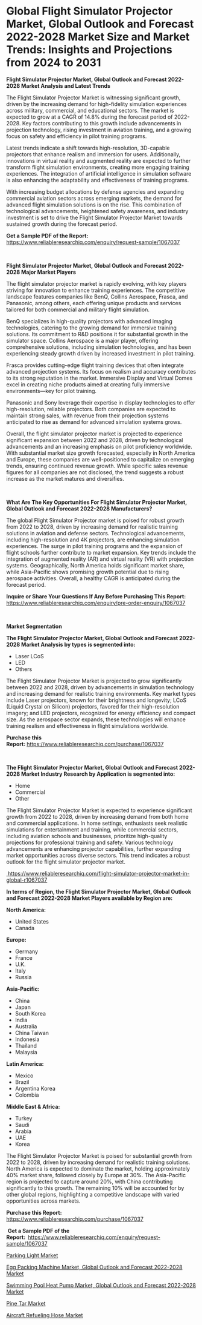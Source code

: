 <p><h1>Global Flight Simulator Projector Market, Global Outlook and Forecast 2022-2028 Market Size and Market Trends: Insights and Projections from 2024 to 2031</h1></p><p><strong>Flight Simulator Projector Market, Global Outlook and Forecast 2022-2028 Market Analysis and Latest Trends</strong></p>
<p><p>The Flight Simulator Projector Market is witnessing significant growth, driven by the increasing demand for high-fidelity simulation experiences across military, commercial, and educational sectors. The market is expected to grow at a CAGR of 14.8% during the forecast period of 2022-2028. Key factors contributing to this growth include advancements in projection technology, rising investment in aviation training, and a growing focus on safety and efficiency in pilot training programs.</p><p>Latest trends indicate a shift towards high-resolution, 3D-capable projectors that enhance realism and immersion for users. Additionally, innovations in virtual reality and augmented reality are expected to further transform flight simulation environments, creating more engaging training experiences. The integration of artificial intelligence in simulation software is also enhancing the adaptability and effectiveness of training programs. </p><p>With increasing budget allocations by defense agencies and expanding commercial aviation sectors across emerging markets, the demand for advanced flight simulation solutions is on the rise. This combination of technological advancements, heightened safety awareness, and industry investment is set to drive the Flight Simulator Projector Market towards sustained growth during the forecast period.</p></p>
<p><strong>Get a Sample PDF of the Report:&nbsp;</strong> <a href="https://www.reliableresearchiq.com/enquiry/request-sample/1067037">https://www.reliableresearchiq.com/enquiry/request-sample/1067037</a></p>
<p>&nbsp;</p>
<p><strong>Flight Simulator Projector Market, Global Outlook and Forecast 2022-2028 Major Market Players</strong></p>
<p><p>The flight simulator projector market is rapidly evolving, with key players striving for innovation to enhance training experiences. The competitive landscape features companies like BenQ, Collins Aerospace, Frasca, and Panasonic, among others, each offering unique products and services tailored for both commercial and military flight simulation.</p><p>BenQ specializes in high-quality projectors with advanced imaging technologies, catering to the growing demand for immersive training solutions. Its commitment to R&D positions it for substantial growth in the simulator space. Collins Aerospace is a major player, offering comprehensive solutions, including simulation technologies, and has been experiencing steady growth driven by increased investment in pilot training.</p><p>Frasca provides cutting-edge flight training devices that often integrate advanced projection systems. Its focus on realism and accuracy contributes to its strong reputation in the market. Immersive Display and Virtual Domes excel in creating niche products aimed at creating fully immersive environments—key for pilot training.</p><p>Panasonic and Sony leverage their expertise in display technologies to offer high-resolution, reliable projectors. Both companies are expected to maintain strong sales, with revenue from their projection systems anticipated to rise as demand for advanced simulation systems grows.</p><p>Overall, the flight simulator projector market is projected to experience significant expansion between 2022 and 2028, driven by technological advancements and an increasing emphasis on pilot proficiency worldwide. With substantial market size growth forecasted, especially in North America and Europe, these companies are well-positioned to capitalize on emerging trends, ensuring continued revenue growth. While specific sales revenue figures for all companies are not disclosed, the trend suggests a robust increase as the market matures and diversifies.</p></p>
<p>&nbsp;</p>
<p><strong>What Are The Key Opportunities For Flight Simulator Projector Market, Global Outlook and Forecast 2022-2028 Manufacturers?</strong></p>
<p><p>The global Flight Simulator Projector market is poised for robust growth from 2022 to 2028, driven by increasing demand for realistic training solutions in aviation and defense sectors. Technological advancements, including high-resolution and 4K projectors, are enhancing simulation experiences. The surge in pilot training programs and the expansion of flight schools further contribute to market expansion. Key trends include the integration of augmented reality (AR) and virtual reality (VR) with projection systems. Geographically, North America holds significant market share, while Asia-Pacific shows promising growth potential due to rising aerospace activities. Overall, a healthy CAGR is anticipated during the forecast period.</p></p>
<p><strong>Inquire or Share Your Questions If Any Before Purchasing This Report:</strong> <a href="https://www.reliableresearchiq.com/enquiry/pre-order-enquiry/1067037">https://www.reliableresearchiq.com/enquiry/pre-order-enquiry/1067037</a></p>
<p>&nbsp;</p>
<p><strong>Market Segmentation</strong></p>
<p><strong>The Flight Simulator Projector Market, Global Outlook and Forecast 2022-2028 Market Analysis by types is segmented into:</strong></p>
<p><ul><li>Laser LCoS</li><li>LED</li><li>Others</li></ul></p>
<p><p>The Flight Simulator Projector Market is projected to grow significantly between 2022 and 2028, driven by advancements in simulation technology and increasing demand for realistic training environments. Key market types include Laser projectors, known for their brightness and longevity; LCoS (Liquid Crystal on Silicon) projectors, favored for their high-resolution imagery; and LED projectors, recognized for energy efficiency and compact size. As the aerospace sector expands, these technologies will enhance training realism and effectiveness in flight simulations worldwide.</p></p>
<p><strong>Purchase this Report:&nbsp;</strong><a href="https://www.reliableresearchiq.com/purchase/1067037">https://www.reliableresearchiq.com/purchase/1067037</a></p>
<p>&nbsp;</p>
<p><strong>The Flight Simulator Projector Market, Global Outlook and Forecast 2022-2028 Market Industry Research by Application is segmented into:</strong></p>
<p><ul><li>Home</li><li>Commercial</li><li>Other</li></ul></p>
<p><p>The Flight Simulator Projector Market is expected to experience significant growth from 2022 to 2028, driven by increasing demand from both home and commercial applications. In home settings, enthusiasts seek realistic simulations for entertainment and training, while commercial sectors, including aviation schools and businesses, prioritize high-quality projections for professional training and safety. Various technology advancements are enhancing projector capabilities, further expanding market opportunities across diverse sectors. This trend indicates a robust outlook for the flight simulator projector market.</p></p>
<p><a href="https://www.reliableresearchiq.com/flight-simulator-projector-market-in-global-r1067037">&nbsp;https://www.reliableresearchiq.com/flight-simulator-projector-market-in-global-r1067037</a></p>
<p><strong>In terms of Region, the Flight Simulator Projector Market, Global Outlook and Forecast 2022-2028 Market Players available by Region are:</strong></p>
<p>
    <p> <strong> North America: </strong>
        <ul>
            <li>United States</li>
            <li>Canada</li>
        </ul>
        </p> 
    <p> <strong> Europe: </strong>
        <ul>
            <li>Germany</li>
            <li>France</li>
            <li>U.K.</li>
            <li>Italy</li>
            <li>Russia</li>
        </ul>
        </p> 
    <p> <strong> Asia-Pacific: </strong>
        <ul>
            <li>China</li>
            <li>Japan</li>
            <li>South Korea</li>
            <li>India</li>
            <li>Australia</li>
            <li>China Taiwan</li>
            <li>Indonesia</li>
            <li>Thailand</li>
            <li>Malaysia</li>
        </ul>
        </p> 
    <p> <strong> Latin America: </strong>
        <ul>
            <li>Mexico</li>
            <li>Brazil</li>
            <li>Argentina Korea</li>
            <li>Colombia</li>
        </ul>
        </p> 
    <p> <strong> Middle East & Africa: </strong>
        <ul>
            <li>Turkey</li>
            <li>Saudi</li>
            <li>Arabia</li>
            <li>UAE</li>
            <li>Korea</li>
        </ul>
    </p>
    </p>
<p><p>The Flight Simulator Projector Market is poised for substantial growth from 2022 to 2028, driven by increasing demand for realistic training solutions. North America is expected to dominate the market, holding approximately 40% market share, followed closely by Europe at 30%. The Asia-Pacific region is projected to capture around 20%, with China contributing significantly to this growth. The remaining 10% will be accounted for by other global regions, highlighting a competitive landscape with varied opportunities across markets.</p></p>
<p><strong>Purchase this Report: </strong><a href="https://www.reliableresearchiq.com/purchase/1067037">https://www.reliableresearchiq.com/purchase/1067037</a></p>
<p>&nbsp;<strong>Get a Sample PDF of the Report:&nbsp;&nbsp;</strong><a href="https://www.reliableresearchiq.com/enquiry/request-sample/1067037">https://www.reliableresearchiq.com/enquiry/request-sample/1067037</a></p>
<p><strong></strong></p>
<p><p><a href="https://medium.com/@tiannaorton6767/the-comprehensive-parking-light-market-research-report-is-essential-for-understanding-current-7b62dfbb134f">Parking Light Market</a></p><p><a href="https://github.com/RuthLucas64/Market-Research-Report-List-1/blob/main/egg-packing-machine-market-global-outlook-and-forecast-2022-2028-market.md">Egg Packing Machine Market, Global Outlook and Forecast 2022-2028 Market</a></p><p><a href="https://github.com/NathanColeman327/Market-Research-Report-List-1/blob/main/swimming-pool-heat-pump-market-global-outlook-and-forecast-2022-2028-market.md">Swimming Pool Heat Pump Market, Global Outlook and Forecast 2022-2028 Market</a></p><p><a href="https://www.linkedin.com/pulse/pine-tar-market-industry-trends-forecast-period-from-2024-tge4f?trackingId=qLqsgrf1TtiVrzTRqR2KhA%3D%3D">Pine Tar Market</a></p><p><a href="https://www.linkedin.com/pulse/aircraft-refueling-hose-market-size-share-analysis-growth-d8moe?trackingId=q9yVDX%2BHRQ6AO7b%2BkNp0oQ%3D%3D">Aircraft Refueling Hose Market</a></p></p>